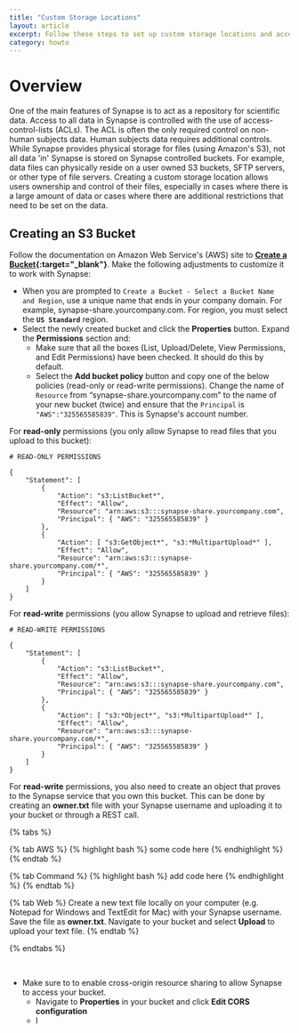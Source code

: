 ```yaml
---
title: "Custom Storage Locations"
layout: article
excerpt: Follow these steps to set up custom storage locations and access it with Synapse. 
category: howto
---
```


<style>
.panel.with-nav-tabs .panel-heading{
    padding: 5px 5px 0 5px;
}
.panel.with-nav-tabs .nav-tabs{
	border-bottom: none;
}
.panel.with-nav-tabs .nav-justified{
	margin-bottom: -1px;
}
</style>

# Overview
One of the main features of Synapse is to act as a repository for scientific data. Access to all data in Synapse is controlled with the use of access-control-lists (ACLs). The ACL is often the only required control on non-human subjects data. Human subjects data requires additional controls. While Synapse provides physical storage for files (using Amazon's S3), not all data 'in' Synapse is stored on Synapse controlled buckets. For example, data files can physically reside on a user owned S3 buckets, SFTP servers, or other type of file servers. Creating a custom storage location allows users ownership and control of their files, especially in cases where there is a large amount of data or cases where there are additional restrictions that need to be set on the data.


## Creating an S3 Bucket
Follow the documentation on Amazon Web Service's (AWS) site to **[Create a Bucket](http://docs.aws.amazon.com/AmazonS3/latest/gsg/CreatingABucket.html){:target="_blank"}**. Make the following adjustments to customize it to work with Synapse:  

* When you are prompted to `Create a Bucket - Select a Bucket Name and Region`, use a unique name that ends in your company domain. For example, synapse-share.yourcompany.com. For region, you must select the **`US Standard`** region.
* Select the newly created bucket and click the **Properties** button. Expand the **Permissions** section and:  
    * Make sure that all the boxes (List, Upload/Delete, View Permissions, and Edit Permissions) have been checked. It should do this by default. 
    * Select the **Add bucket policy** button and copy one of the below policies (read-only or read-write permissions). Change the name of `Resource` from “synapse-share.yourcompany.com” to the name of your new bucket (twice) and ensure that the `Principal` is `"AWS":"325565585839"`. This is Synapse's account number. 

For **read-only** permissions (you only allow Synapse to read files that you upload to this bucket):

````
# READ-ONLY PERMISSIONS

{
    "Statement": [
        {
            "Action": "s3:ListBucket*",
            "Effect": "Allow",
            "Resource": "arn:aws:s3:::synapse-share.yourcompany.com",
            "Principal": { "AWS": "325565585839" }
        },
        {
            "Action": [ "s3:GetObject*", "s3:*MultipartUpload*" ],
            "Effect": "Allow",
            "Resource": "arn:aws:s3:::synapse-share.yourcompany.com/*",
            "Principal": { "AWS": "325565585839" }
        }
    ]
}
````

For **read-write** permissions (you allow Synapse to upload and retrieve files):

````
# READ-WRITE PERMISSIONS

{
    "Statement": [
        {
            "Action": "s3:ListBucket*",
            "Effect": "Allow",
            "Resource": "arn:aws:s3:::synapse-share.yourcompany.com",
            "Principal": { "AWS": "325565585839" }
        },
        {
            "Action": [ "s3:*Object*", "s3:*MultipartUpload*" ],
            "Effect": "Allow",
            "Resource": "arn:aws:s3:::synapse-share.yourcompany.com/*",
            "Principal": { "AWS": "325565585839" }
        }
    ]
}
````

For **read-write** permissions, you also need to create an object that proves to the Synapse service that you own this bucket. This can be done by creating an **owner.txt** file with your Synapse username and uploading it to your bucket or through a REST call. 

{% tabs %}

{% tab AWS %}
{% highlight bash %}
some code here
{% endhighlight %}
{% endtab %}

{% tab Command %}
{% highlight bash %}
add code here
{% endhighlight %}
{% endtab %}

{% tab Web %}
Create a new text file locally on your computer (e.g. Notepad for Windows and TextEdit for Mac) with your Synapse username. Save the file as **owner.txt**. Navigate to your bucket and select **Upload** to upload your text file.
{% endtab %}

{% endtabs %}

<br/>

* Make sure to to enable cross-origin resource sharing to allow Synapse to access your bucket.
  * Navigate to **Properties** in your bucket and click **Edit CORS configuration**
  * I
  
